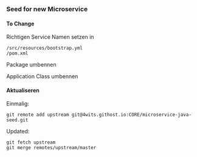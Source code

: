 ### Seed for new Microservice

#### To Change

Richtigen Service Namen setzen in

    /src/resources/bootstrap.yml
    /pom.xml

Package umbennen

Application Class umbennen

#### Aktualiseren

Einmalig:
    
    git remote add upstream git@4wits.githost.io:CORE/microservice-java-seed.git
    
Updated:
    
    git fetch upstream
    git merge remotes/upstream/master